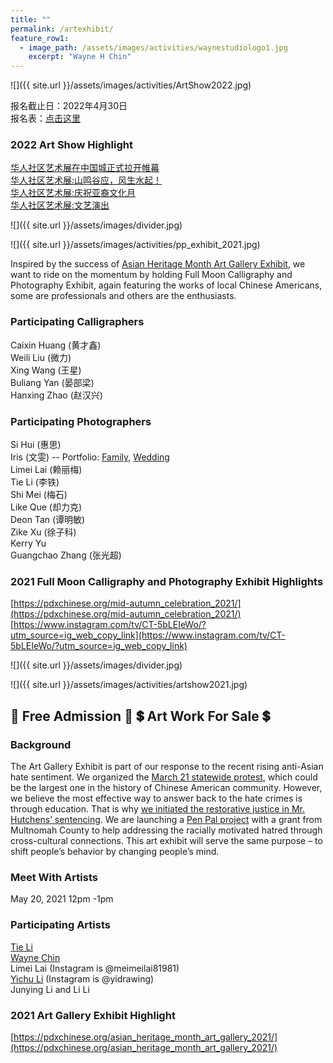 ```yaml
---
title: ""
permalink: /artexhibit/
feature_row1:
  - image_path: /assets/images/activities/waynestudiologo1.jpg
    excerpt: "Wayne H Chin"
---
```


![]({{ site.url }}/assets/images/activities/ArtShow2022.jpg)

报名截止日：2022年4月30日  
报名表：[点击这里](https://docs.google.com/forms/d/e/1FAIpQLSeMc3aVAPV5BkmZ8BThHhvHHEYnbNHy1B9YQCgxxiWcpAGoZQ/viewform?usp=sf_link)  

### 2022 Art Show Highlight

[华人社区艺术展在中国城正式拉开帷幕](https://pdxchinese.org/artshow_artworks_2022/)  
[华人社区艺术展:山鸣谷应，风生水起！](https://pdxchinese.org/artshow_arttalk_2022/)  
[华人社区艺术展:庆祝亚裔文化月](https://pdxchinese.org/artshow_closing_2022/)  
[华人社区艺术展:文艺演出](https://pdxchinese.org/artshow_performance_2022/)  

![]({{ site.url }}/assets/images/divider.jpg)

![]({{ site.url }}/assets/images/activities/pp_exhibit_2021.jpg)

Inspired by the success of [Asian Heritage Month Art Gallery Exhibit](https://pdxchinese.org/asian_heritage_month_art_gallery_2021/), we want to ride on the momentum by holding Full Moon Calligraphy and Photography Exhibit, again featuring the works of local Chinese Americans, some are professionals and others are the enthusiasts.

### Participating Calligraphers

Caixin Huang (黄才鑫)  
Weili Liu (微力)  
Xing Wang (王星)  
Buliang Yan (晏部梁)  
Hanxing Zhao (赵汉兴)  

### Participating Photographers

Si Hui (惠思)  
Iris (文雯) -- Portfolio: [Family](http://lightbyiris.com), [Wedding](http://lovebyirisphotography.com)  
Limei Lai (赖丽梅)  
Tie Li (李铁)  
Shi Mei (梅石)  
Like Que (却力克)  
Deon Tan (谭明敏)  
Zike Xu (徐子科)  
Kerry Yu  
Guangchao Zhang (张光超)  

### 2021 Full Moon Calligraphy and Photography Exhibit Highlights

[https://pdxchinese.org/mid-autumn_celebration_2021/](https://pdxchinese.org/mid-autumn_celebration_2021/)  
[https://www.instagram.com/tv/CT-5bLEIeWo/?utm_source=ig_web_copy_link](https://www.instagram.com/tv/CT-5bLEIeWo/?utm_source=ig_web_copy_link)  


![]({{ site.url }}/assets/images/divider.jpg)

![]({{ site.url }}/assets/images/activities/artshow2021.jpg)
## :ticket: Free Admission :ticket:  :heavy_dollar_sign: Art Work For Sale :heavy_dollar_sign:

### Background

The Art Gallery Exhibit is part of our response to the recent rising anti-Asian hate sentiment. We organized the [March 21 statewide protest](https://youtu.be/J7a-K8JcJcg), which could be the largest one in the history of Chinese American community. However, we believe the most effective way to answer back to the hate crimes is through education. That is why [we initiated the restorative justice in Mr. Hutchens’ sentencing](https://pdxchinese.org/OCC_Statement_and_Response/). We are launching a [Pen Pal project](https://pdxchinese.org/penpal/) with a grant from Multnomah County to help addressing the racially motivated hatred through cross-cultural connections. This art exhibit will serve the same purpose – to shift people’s behavior by changing people’s mind.

### Meet With Artists

May 20, 2021 12pm -1pm

### Participating Artists

[Tie Li](https://www.litiefineart.com/)  
[Wayne Chin](http://waynechin.com/)  
Limei Lai (Instagram is @meimeilai81981)  
[Yichu Li](https://www.yidrawing.com/) (Instagram is @yidrawing)  
Junying Li and Li Li  

### 2021 Art Gallery Exhibit Highlight

[https://pdxchinese.org/asian_heritage_month_art_gallery_2021/](https://pdxchinese.org/asian_heritage_month_art_gallery_2021/)
